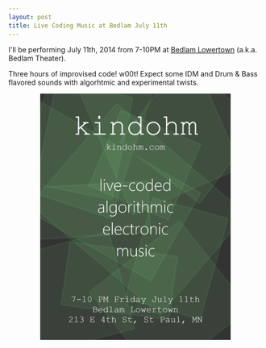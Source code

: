 ```yaml
---
layout: post
title: Live Coding Music at Bedlam July 11th
---
```


I'll be performing July 11th, 2014 from 7-10PM at 
<a href="http://bedlamtheatre.org/bedlam-lowertown/">Bedlam Lowertown</a> 
(a.k.a. Bedlam Theater). 

Three hours of improvised code! w00t! Expect some IDM and Drum & Bass flavored
sounds with algorhtmic and experimental twists. 

<p style="text-align: center;">
	<a href="/posters/2014-07-11-bedlam.jpg">
		<img src="/posters/2014-07-11-bedlam.jpg" alt="bedlam" style="width: 75%;" />
	</a>
</p>
